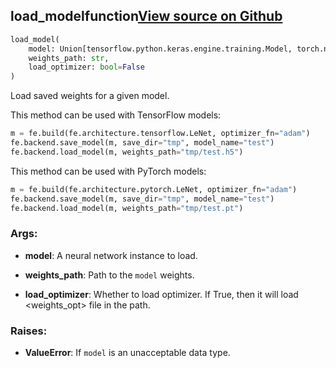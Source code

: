 ## load_model<span class="tag">function</span><a class="sourcelink" href=https://github.com/fastestimator/fastestimator/blob/r1.1/fastestimator/backend/load_model.py/#L23-L66>View source on Github</a>
```python
load_model(
	model: Union[tensorflow.python.keras.engine.training.Model, torch.nn.modules.module.Module],
	weights_path: str,
	load_optimizer: bool=False
)
```
Load saved weights for a given model.

This method can be used with TensorFlow models:
```python
m = fe.build(fe.architecture.tensorflow.LeNet, optimizer_fn="adam")
fe.backend.save_model(m, save_dir="tmp", model_name="test")
fe.backend.load_model(m, weights_path="tmp/test.h5")
```

This method can be used with PyTorch models:
```python
m = fe.build(fe.architecture.pytorch.LeNet, optimizer_fn="adam")
fe.backend.save_model(m, save_dir="tmp", model_name="test")
fe.backend.load_model(m, weights_path="tmp/test.pt")
```


<h3>Args:</h3>


* **model**: A neural network instance to load.

* **weights_path**: Path to the `model` weights.

* **load_optimizer**: Whether to load optimizer. If True, then it will load <weights_opt> file in the path. 

<h3>Raises:</h3>


* **ValueError**: If `model` is an unacceptable data type.

